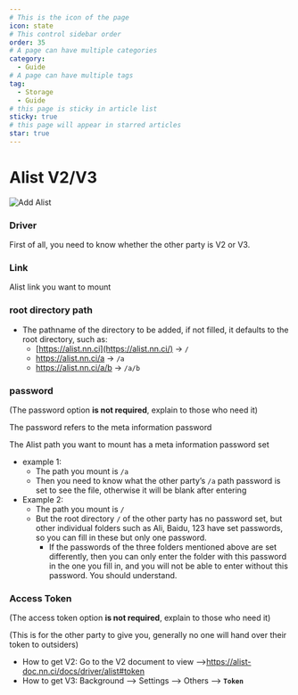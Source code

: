 ```yaml
---
# This is the icon of the page
icon: state
# This control sidebar order
order: 35
# A page can have multiple categories
category:
  - Guide
# A page can have multiple tags
tag:
  - Storage
  - Guide
# this page is sticky in article list
sticky: true
# this page will appear in starred articles
star: true
---
```

# Alist V2/V3



![Add Alist](https://pic.rmb.bdstatic.com/bjh/c0f6600faacb6ec611757425f9bd8b65.png)



### Driver

First of all, you need to know whether the other party is V2 or V3.



### Link

Alist link you want to mount



### root directory path

- The pathname of the directory to be added, if not filled, it defaults to the root directory, such as:
   - [https://alist.nn.ci](https://alist.nn.ci/) -> `/`
   - https://alist.nn.ci/a -> `/a`
   - https://alist.nn.ci/a/b -> `/a/b`



### password

(The password option **is not required**, explain to those who need it)

The password refers to the meta information password

The Alist path you want to mount has a meta information password set

- example 1:
   - The path you mount is `/a`
   - Then you need to know what the other party’s `/a` path password is set to see the file, otherwise it will be blank after entering
- Example 2:
   - The path you mount is `/`
   - But the root directory `/` of the other party has no password set, but other individual folders such as Ali, Baidu, 123 have set passwords, so you can fill in these but only one password.
     - If the passwords of the three folders mentioned above are set differently, then you can only enter the folder with this password in the one you fill in, and you will not be able to enter without this password. You should understand.



### Access Token

(The access token option **is not required**, explain to those who need it)

(This is for the other party to give you, generally no one will hand over their token to outsiders)

- How to get V2: Go to the V2 document to view -->https://alist-doc.nn.ci/docs/driver/alist#token
- How to get V3: Background --> Settings --> Others --> **`Token`**



